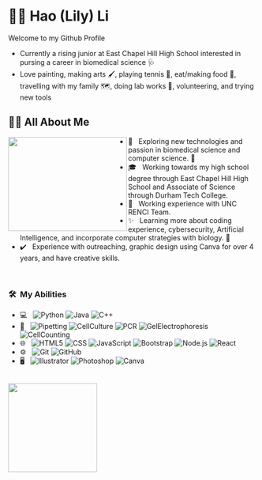 # 	:wave::dolphin: Hao (Lily) Li 
Welcome to my Github Profile 
- Currently a rising junior at East Chapel Hill High School interested in pursing a career in biomedical science :stethoscope:
- Love painting, making arts :paintbrush:, playing tennis 	:tennis:, eat/making food :cake:, travelling with my family :world_map:, doing lab works :lab_coat:, volunteering, and trying new tools

## :woman_scientist: All About Me
<img align="left" width="240" height="190" src="https://user-images.githubusercontent.com/132530546/236639321-4bce8511-4431-4ac8-9113-9c05c64017a2.jpg"> 

- :seedling: &nbsp; Exploring new technologies and passion in biomedical science and computer science. :dna:
- 🎓 &nbsp; Working towards my high school degree through East Chapel Hill High School and Associate of Science through Durham Tech College.
- 💼 &nbsp; Working experience with UNC RENCI Team. 
- :sparkles: &nbsp; Learning more about coding experience, cybersecurity, Artificial Intelligence, and incorporate computer strategies with biology. :test_tube:
- 	:heavy_check_mark: &nbsp; Experience with outreaching, graphic design using Canva for over 4 years, and have creative skills.

&nbsp;
<h3> 🛠 &nbsp;My Abilities</h3>

- 💻 &nbsp;
  ![Python](https://img.shields.io/badge/-Python-333333?style=flat&logo=python)
  ![Java](https://img.shields.io/badge/-Java-333333?style=flat&logo=Java&logoColor=007396)
  ![C++](https://img.shields.io/badge/-C++-333333?style=flat&logo=C%2B%2B&logoColor=00599C)
- :microscope: &nbsp;
  ![Pipetting](https://img.shields.io/badge/-Pieptting-333333?style=flat&logo=pipetting) 
  ![CellCulture](https://img.shields.io/badge/-Cellculture-333333?style=flat&logo=cellculture) 
  ![PCR](https://img.shields.io/badge/-PCR-333333?style=flat&logo=pcr)
  ![GelElectrophoresis](https://img.shields.io/badge/-GelElectrophoresis-333333?style=flat&logo=gelelectrophoresis)
  ![CellCounting](https://img.shields.io/badge/-CellCounting-333333?style=flat&logo=cellcounting)
- 🌐 &nbsp;
  ![HTML5](https://img.shields.io/badge/-HTML5-333333?style=flat&logo=HTML5)
  ![CSS](https://img.shields.io/badge/-CSS-333333?style=flat&logo=CSS3&logoColor=1572B6)
  ![JavaScript](https://img.shields.io/badge/-JavaScript-333333?style=flat&logo=javascript)
  ![Bootstrap](https://img.shields.io/badge/-Bootstrap-333333?style=flat&logo=bootstrap&logoColor=563D7C)
  ![Node.js](https://img.shields.io/badge/-Node.js-333333?style=flat&logo=node.js)
  ![React](https://img.shields.io/badge/-React-333333?style=flat&logo=react)
- ⚙️ &nbsp;
  ![Git](https://img.shields.io/badge/-Git-333333?style=flat&logo=git)
  ![GitHub](https://img.shields.io/badge/-GitHub-333333?style=flat&logo=github)
- 🖥 &nbsp;
  ![Illustrator](https://img.shields.io/badge/-Illustrator-333333?style=flat&logo=adobe-illustrator)
  ![Photoshop](https://img.shields.io/badge/-Photoshop-333333?style=flat&logo=adobe-photoshop)
  ![Canva](https://img.shields.io/badge/-Canva-333333?style=flat&logo=adobe-canva)

<br/>

<a href="https://github.com/lilyhaoli">
  <img height="180em" src="https://github-readme-stats.vercel.app/api?username=lilyhaoli&theme=buefy&show_icons=true" />
 
